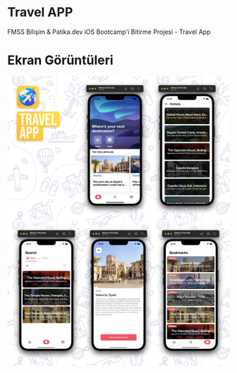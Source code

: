 # Travel APP
FMSS Bilişim & Patika.dev iOS Bootcamp'i Bitirme Projesi - Travel App

# Ekran Görüntüleri
<img src="https://github.com/sametkoyuncu/fmss-ios-bootcamp-homework-4/blob/development/screenshots/hm4-ss1.png" alt="screenshot 1" />

<img src="https://github.com/sametkoyuncu/fmss-ios-bootcamp-homework-4/blob/development/screenshots/hm4-ss2.png"  alt="screenshot 2" />
